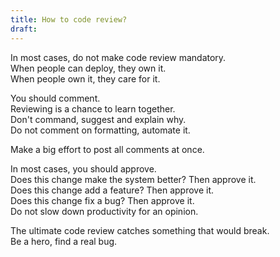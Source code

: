 ```yaml
---
title: How to code review?
draft:
---
```

In most cases, do not make code review mandatory.  
When people can deploy, they own it.  
When people own it, they care for it.

You should comment.  
Reviewing is a chance to learn together.  
Don't command, suggest and explain why.  
Do not comment on formatting, automate it.  

Make a big effort to post all comments at once.

In most cases, you should approve.  
Does this change make the system better? Then approve it.  
Does this change add a feature?  Then approve it.  
Does this change fix a bug? Then approve it.  
Do not slow down productivity for an opinion.  

The ultimate code review catches something that would break.  
Be a hero, find a real bug.  

